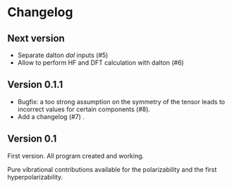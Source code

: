 # Changelog

## Next version

+ Separate dalton *dal* inputs (#5) 
+ Allow to perform HF and DFT calculation with dalton (#6)

## Version 0.1.1

+ Bugfix: a too strong assumption on the symmetry of the tensor leads to incorrect values for certain components (#8).
+ Add a changelog (#7) .


## Version 0.1

First version. All program created and working.

Pure vibrational contributions available for the polarizability and the first hyperpolarizability.